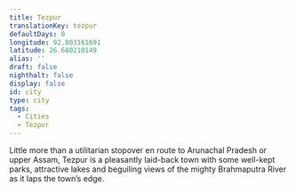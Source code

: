 ```yaml
---
title: Tezpur
translationKey: tezpur
defaultDays: 0
longitude: 92.803161691
latitude: 26.680210149
alias: ''
draft: false
nighthalt: false
display: false
id: city
type: city
tags:
  - Cities
  - Tezpur
---
```

Little more than a utilitarian stopover en route to Arunachal Pradesh or upper Assam, Tezpur is a pleasantly laid-back town with some well-kept parks, attractive lakes and beguiling views of the mighty Brahmaputra River as it laps the town’s edge.
